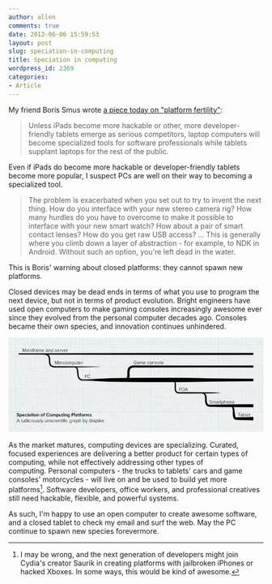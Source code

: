 ```yaml
---
author: allen
comments: true
date: 2012-06-06 15:59:53
layout: post
slug: speciation-in-computing
title: Speciation in computing
wordpress_id: 2369
categories:
- Article
---
```


My friend Boris Smus wrote [a piece today on "platform fertility"](http://smus.com/platform-fertility/):


> Unless iPads become more hackable or other, more developer-friendly tablets emerge as serious competitors, laptop computers will become specialized tools for software professionals while tablets supplant laptops for the rest of the public.


Even if iPads do become more hackable or developer-friendly tablets become more popular, I suspect PCs are well on their way to becoming a specialized tool.


> The problem is exacerbated when you set out to try to invent the next thing. How do you interface with your new stereo camera rig? How many hurdles do you have to overcome to make it possible to interface with your new smart watch? How about a pair of smart contact lenses? How do you get raw USB access? ... This is generally where you climb down a layer of abstraction - for example, to NDK in Android. Without such an option, you're left dead in the water.


This is Boris' warning about closed platforms: they cannot spawn new platforms.

Closed devices may be dead ends in terms of what you use to program the next device, but not in terms of product evolution. Bright engineers have used open computers to make gaming consoles increasingly awesome ever since they evolved from the personal computer decades ago. Consoles became their own species, and innovation continues unhindered.

![](/images/wp-uploads/2012/06/speciation-of-platforms1.jpg)



As the market matures, computing devices are specializing. Curated, focused experiences are delivering a better product for certain types of computing, while not effectively addressing other types of computing. Personal computers - the trucks to tablets' cars and game consoles' motorcycles - will live on and be used to build yet more platforms[^1]. Software developers, office workers, and professional creatives still need hackable, flexible, and powerful systems.

As such, I'm happy to use an open computer to create awesome software, and a closed tablet to check my email and surf the web. May the PC continue to spawn new species forevermore.

[^1]: I may be wrong, and the next generation of developers might join Cydia's creator Saurik in creating platforms with jailbroken iPhones or hacked Xboxes. In some ways, this would be kind of awesome.
